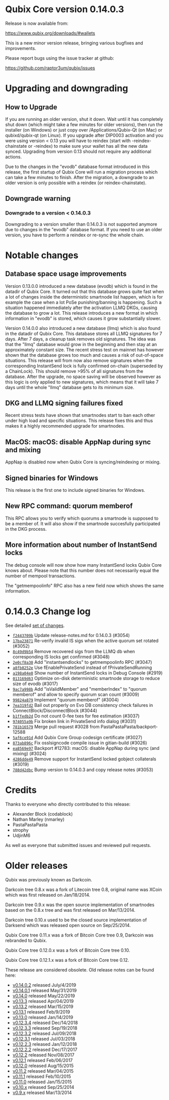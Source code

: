Qubix Core version 0.14.0.3
==========================

Release is now available from:

  <https://www.qubix.org/downloads/#wallets>

This is a new minor version release, bringing various bugfixes and improvements.

Please report bugs using the issue tracker at github:

  <https://github.com/raptor3um/qubix/issues>


Upgrading and downgrading
=========================

How to Upgrade
--------------

If you are running an older version, shut it down. Wait until it has completely
shut down (which might take a few minutes for older versions), then run the
installer (on Windows) or just copy over /Applications/Qubix-Qt (on Mac) or
qubixd/qubix-qt (on Linux). If you upgrade after DIP0003 activation and you were
using version < 0.13 you will have to reindex (start with -reindex-chainstate
or -reindex) to make sure your wallet has all the new data synced. Upgrading from
version 0.13 should not require any additional actions.

Due to the changes in the "evodb" database format introduced in this release, the
first startup of Qubix Core will run a migration process which can take a few minutes
to finish. After the migration, a downgrade to an older version is only possible with
a reindex (or reindex-chainstate).

Downgrade warning
-----------------

### Downgrade to a version < 0.14.0.3

Downgrading to a version smaller than 0.14.0.3 is not supported anymore due to changes
in the "evodb" database format. If you need to use an older version, you have to perform
a reindex or re-sync the whole chain.

Notable changes
===============

Database space usage improvements
--------------------------------
Version 0.13.0.0 introduced a new database (evodb) which is found in the datadir of Qubix Core. It turned
out that this database grows quite fast when a lot of changes inside the deterministic smartnode list happen,
which is for example the case when a lot PoSe punishing/banning is happening. Such a situation happened
immediately after the activation LLMQ DKGs, causing the database to grow a lot. This release introduces
a new format in which information in "evodb" is stored, which causes it grow substantially slower.  

Version 0.14.0.0 also introduced a new database (llmq) which is also found in the datadir of Qubix Core.
This database stores all LLMQ signatures for 7 days. After 7 days, a cleanup task removes old signatures.
The idea was that the "llmq" database would grow in the beginning and then stay at an approximately constant
size. The recent stress test on mainnet has however shown that the database grows too much and causes a risk
of out-of-space situations. This release will from now also remove signatures when the corresponding InstantSend
lock is fully confirmed on-chain (superseded by a ChainLock). This should remove >95% of all signatures from
the database. After the upgrade, no space saving will be observed however as this logic is only applied to new
signatures, which means that it will take 7 days until the whole "llmq" database gets to its minimum size.

DKG and LLMQ signing failures fixed
-----------------------------------
Recent stress tests have shown that smartnodes start to ban each other under high load and specific situations.
This release fixes this and thus makes it a highly recommended upgrade for smartnodes.

MacOS: macOS: disable AppNap during sync and mixing
---------------------------------------------------
AppNap is disabled now when Qubix Core is syncing/reindexing or mixing.

Signed binaries for Windows
---------------------------
This release is the first one to include signed binaries for Windows.

New RPC command: quorum memberof <proTxHash>
--------------------------------------------
This RPC allows you to verify which quorums a smartnode is supposed to be a member of. It will also show
if the smartnode succesfully participated in the DKG process.

More information about number of InstantSend locks
--------------------------------------------------
The debug console will now show how many InstantSend locks Qubix Core knows about. Please note that this number
does not necessarily equal the number of mempool transactions.

The "getmempoolinfo" RPC also has a new field now which shows the same information.

0.14.0.3 Change log
===================

See detailed [set of changes](https://github.com/raptor3um/qubix/compare/v0.14.0.2...qubix:v0.14.0.3).

- [`f2443709b`](https://github.com/raptor3um/qubix/commit/f2443709b) Update release-notes.md for 0.14.0.3 (#3054)
- [`17ba23871`](https://github.com/raptor3um/qubix/commit/17ba23871) Re-verify invalid IS sigs when the active quorum set rotated (#3052)
- [`8c49d9b54`](https://github.com/raptor3um/qubix/commit/8c49d9b54) Remove recovered sigs from the LLMQ db when corresponding IS locks get confirmed (#3048)
- [`2e0cf8a30`](https://github.com/raptor3um/qubix/commit/2e0cf8a30) Add "instantsendlocks" to getmempoolinfo RPC (#3047)
- [`a8fb8252e`](https://github.com/raptor3um/qubix/commit/a8fb8252e) Use fEnablePrivateSend instead of fPrivateSendRunning
- [`a198a04e0`](https://github.com/raptor3um/qubix/commit/a198a04e0) Show number of InstantSend locks in Debug Console (#2919)
- [`013169d63`](https://github.com/raptor3um/qubix/commit/013169d63) Optimize on-disk deterministic smartnode storage to reduce size of evodb (#3017)
- [`9ac7a998b`](https://github.com/raptor3um/qubix/commit/9ac7a998b) Add "isValidMember" and "memberIndex" to "quorum memberof" and allow to specify quorum scan count (#3009)
- [`99824a879`](https://github.com/raptor3um/qubix/commit/99824a879) Implement "quorum memberof" (#3004)
- [`7ea319fd2`](https://github.com/raptor3um/qubix/commit/7ea319fd2) Bail out properly on Evo DB consistency check failures in ConnectBlock/DisconnectBlock (#3044)
- [`b1ffedb2d`](https://github.com/raptor3um/qubix/commit/b1ffedb2d) Do not count 0-fee txes for fee estimation (#3037)
- [`974055a9b`](https://github.com/raptor3um/qubix/commit/974055a9b) Fix broken link in PrivateSend info dialog (#3031)
- [`781b16579`](https://github.com/raptor3um/qubix/commit/781b16579) Merge pull request #3028 from PastaPastaPasta/backport-12588
- [`5af6ce91d`](https://github.com/raptor3um/qubix/commit/5af6ce91d) Add Qubix Core Group codesign certificate (#3027)
- [`873ab896c`](https://github.com/raptor3um/qubix/commit/873ab896c) Fix osslsigncode compile issue in gitian-build (#3026)
- [`ea8569e97`](https://github.com/raptor3um/qubix/commit/ea8569e97) Backport #12783: macOS: disable AppNap during sync (and mixing) (#3024)
- [`4286dde49`](https://github.com/raptor3um/qubix/commit/4286dde49) Remove support for InstantSend locked gobject collaterals (#3019)
- [`788d42dbc`](https://github.com/raptor3um/qubix/commit/788d42dbc) Bump version to 0.14.0.3 and copy release notes (#3053)

Credits
=======

Thanks to everyone who directly contributed to this release:

- Alexander Block (codablock)
- Nathan Marley (nmarley)
- PastaPastaPasta
- strophy
- UdjinM6

As well as everyone that submitted issues and reviewed pull requests.

Older releases
==============

Qubix was previously known as Darkcoin.

Darkcoin tree 0.8.x was a fork of Litecoin tree 0.8, original name was XCoin
which was first released on Jan/18/2014.

Darkcoin tree 0.9.x was the open source implementation of smartnodes based on
the 0.8.x tree and was first released on Mar/13/2014.

Darkcoin tree 0.10.x used to be the closed source implementation of Darksend
which was released open source on Sep/25/2014.

Qubix Core tree 0.11.x was a fork of Bitcoin Core tree 0.9,
Darkcoin was rebranded to Qubix.

Qubix Core tree 0.12.0.x was a fork of Bitcoin Core tree 0.10.

Qubix Core tree 0.12.1.x was a fork of Bitcoin Core tree 0.12.

These release are considered obsolete. Old release notes can be found here:

- [v0.14.0.2](https://github.com/raptor3um/qubix/blob/master/doc/release-notes/qubix/release-notes-0.14.0.2.md) released July/4/2019
- [v0.14.0.1](https://github.com/raptor3um/qubix/blob/master/doc/release-notes/qubix/release-notes-0.14.0.1.md) released May/31/2019
- [v0.14.0](https://github.com/raptor3um/qubix/blob/master/doc/release-notes/qubix/release-notes-0.14.0.md) released May/22/2019
- [v0.13.3](https://github.com/raptor3um/qubix/blob/master/doc/release-notes/qubix/release-notes-0.13.3.md) released Apr/04/2019
- [v0.13.2](https://github.com/raptor3um/qubix/blob/master/doc/release-notes/qubix/release-notes-0.13.2.md) released Mar/15/2019
- [v0.13.1](https://github.com/raptor3um/qubix/blob/master/doc/release-notes/qubix/release-notes-0.13.1.md) released Feb/9/2019
- [v0.13.0](https://github.com/raptor3um/qubix/blob/master/doc/release-notes/qubix/release-notes-0.13.0.md) released Jan/14/2019
- [v0.12.3.4](https://github.com/raptor3um/qubix/blob/master/doc/release-notes/qubix/release-notes-0.12.3.4.md) released Dec/14/2018
- [v0.12.3.3](https://github.com/raptor3um/qubix/blob/master/doc/release-notes/qubix/release-notes-0.12.3.3.md) released Sep/19/2018
- [v0.12.3.2](https://github.com/raptor3um/qubix/blob/master/doc/release-notes/qubix/release-notes-0.12.3.2.md) released Jul/09/2018
- [v0.12.3.1](https://github.com/raptor3um/qubix/blob/master/doc/release-notes/qubix/release-notes-0.12.3.1.md) released Jul/03/2018
- [v0.12.2.3](https://github.com/raptor3um/qubix/blob/master/doc/release-notes/qubix/release-notes-0.12.2.3.md) released Jan/12/2018
- [v0.12.2.2](https://github.com/raptor3um/qubix/blob/master/doc/release-notes/qubix/release-notes-0.12.2.2.md) released Dec/17/2017
- [v0.12.2](https://github.com/raptor3um/qubix/blob/master/doc/release-notes/qubix/release-notes-0.12.2.md) released Nov/08/2017
- [v0.12.1](https://github.com/raptor3um/qubix/blob/master/doc/release-notes/qubix/release-notes-0.12.1.md) released Feb/06/2017
- [v0.12.0](https://github.com/raptor3um/qubix/blob/master/doc/release-notes/qubix/release-notes-0.12.0.md) released Aug/15/2015
- [v0.11.2](https://github.com/raptor3um/qubix/blob/master/doc/release-notes/qubix/release-notes-0.11.2.md) released Mar/04/2015
- [v0.11.1](https://github.com/raptor3um/qubix/blob/master/doc/release-notes/qubix/release-notes-0.11.1.md) released Feb/10/2015
- [v0.11.0](https://github.com/raptor3um/qubix/blob/master/doc/release-notes/qubix/release-notes-0.11.0.md) released Jan/15/2015
- [v0.10.x](https://github.com/raptor3um/qubix/blob/master/doc/release-notes/qubix/release-notes-0.10.0.md) released Sep/25/2014
- [v0.9.x](https://github.com/raptor3um/qubix/blob/master/doc/release-notes/qubix/release-notes-0.9.0.md) released Mar/13/2014

